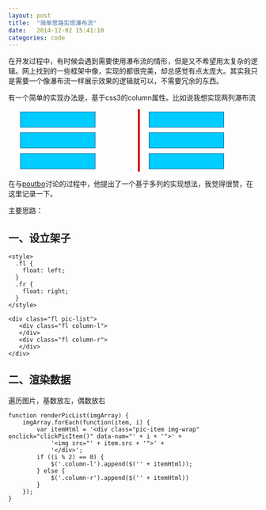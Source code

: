 ```yaml
---
layout: post
title:  "简单思路实现瀑布流"
date:   2014-12-02 15:41:10
categories: code
---
```


在开发过程中，有时候会遇到需要使用瀑布流的情形，但是又不希望用太复杂的逻辑。网上找到的一些框架中像，实现的都很完美，却总感觉有点太庞大。其实我只是需要一个像瀑布流一样展示效果的逻辑就可以，不需要冗余的东西。

有一个简单的实现办法是，基于css3的column属性。比如说我想实现两列瀑布流

  <style>
  ul {
      column-count: 2;
      column-gap: 40px;
      column-rule: 4px outset #ff0000;
  }
  li {
      background: #0CF;
      border: #069 1px solid;
      display: inline-block;
      width: 150px;
      height: 30px;
      margin: 5px 0;
  }
  </style>

  <ul>
    <li></li>
    <li></li>
    <li></li>
    <li></li>
    <li></li>
    <li></li>
  </ul>

在与[poutbo](https://github.com/poutbo)讨论的过程中，他提出了一个基于多列的实现想法，我觉得很赞，在这里记录一下。



主要思路：



一、设立架子
----------
    <style>
      .fl {
        float: left;
      }
      .fr {
        float: right;
      }
    </style>

    <div class="fl pic-list">
       <div class="fl column-l">
       </div>
       <div class="fl column-r">
       </div>
    </div>


二、渲染数据
----------

遍历图片，基数放左，偶数放右

    function renderPicList(imgArray) {
        imgArray.forEach(function(item, i) {
            var itemHtml = '<div class="pic-item img-wrap" onclick="clickPicItem()" data-num="' + i + '">' +
                '<img src="' + item.src + '">' +
                '</div>';
            if ((i % 2) == 0) {
                $('.column-l').append($('' + itemHtml));
            } else {
                $('.column-r').append($('' + itemHtml))
            }
        });
    }